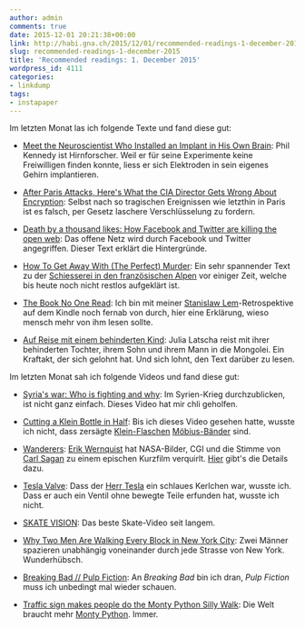 ```yaml
---
author: admin
comments: true
date: 2015-12-01 20:21:38+00:00
link: http://habi.gna.ch/2015/12/01/recommended-readings-1-december-2015/
slug: recommended-readings-1-december-2015
title: 'Recommended readings: 1. December 2015'
wordpress_id: 4111
categories:
- linkdump
tags:
- instapaper
---
```


Im letzten Monat las ich folgende Texte und fand diese gut:





  * [Meet the Neuroscientist Who Installed an Implant in His Own Brain](http://www.technologyreview.com/news/543246/to-study-the-brain-a-doctor-puts-himself-under-the-knife/): Phil Kennedy ist Hirnforscher. Weil er für seine Experimente keine Freiwilligen finden konnte, liess er sich Elektroden in sein eigenes Gehirn implantieren.


  * [After Paris Attacks, Here's What the CIA Director Gets Wrong About Encryption](http://www.wired.com/2015/11/paris-attacks-cia-director-john-brennan-what-he-gets-wrong-about-encryption-backdoors/): Selbst nach so tragischen Ereignissen wie letzthin in Paris ist es falsch, per Gesetz laschere Verschlüsselung zu fordern.


  * [Death by a thousand likes: How Facebook and Twitter are killing the open web](http://qz.com/545048/death-by-a-thousand-likes-how-facebook-and-twitter-are-killing-the-open-web/): Das offene Netz wird durch Facebook und Twitter angegriffen. Dieser Text erklärt die Hintergründe.


  * [How To Get Away With (The Perfect) Murder](http://www.gq.com/story/alps-murder-chevaline): Ein sehr spannender Text zu der [Schiesserei in den französischen Alpen](https://en.wikipedia.org/wiki/Annecy_shootings) vor einiger Zeit, welche bis heute noch nicht restlos aufgeklärt ist.


  * [The Book No One Read](http://nautil.us/issue/28/2050/the-book-no-one-read): Ich bin mit meiner [Stanislaw Lem](http://lem.pl)-Retrospektive auf dem Kindle noch fernab von durch, hier eine Erklärung, wieso mensch mehr von ihm lesen sollte.


  * [Auf Reise mit einem behinderten Kind](http://sz-magazin.sueddeutsche.de/texte/anzeigen/43681/Ins-Ungewisse/): Julia Latscha reist mit ihrer behinderten Tochter, ihrem Sohn und ihrem Mann in die Mongolei. Ein Kraftakt, der sich gelohnt hat. Und sich lohnt, den Text darüber zu lesen.



Im letzten Monat sah ich folgende Videos und fand diese gut:



  * [Syria's war: Who is fighting and why](https://www.youtube.com/watch?v=NKb9GVU8bHE): Im Syrien-Krieg durchzublicken, ist nicht ganz einfach. Dieses Video hat mir chli geholfen.


  * [Cutting a Klein Bottle in Half](https://www.youtube.com/watch?v=I3ZlhxaT_Ko): Bis ich dieses Video gesehen hatte, wusste ich nicht, dass zersägte [Klein-Flaschen](http://enwp.org/klein_bottle) [Möbius-Bänder](https://enwp.org/Möbius_strip) sind.


  * [Wanderers](https://vimeo.com/108650530): [Erik Wernquist](http://www.erikwernquist.com) hat NASA-Bilder, CGI und die Stimme von [Carl Sagan](https://en.wikipedia.org/wiki/Carl_Sagan) zu einem epischen Kurzfilm verquirlt. [Hier](http://www.erikwernquist.com/wanderers/what.html) gibt's die Details dazu.


  * [Tesla Valve](https://www.youtube.com/watch?v=ozFBsMyyDSE): Dass der [Herr Tesla](https://en.wikipedia.org/wiki/Nikola_Tesla) ein schlaues Kerlchen war, wusste ich. Dass er auch ein Ventil ohne bewegte Teile erfunden hat, wusste ich nicht.


  * [SKATE VISION](https://vimeo.com/144395329): Das beste Skate-Video seit langem.


  * [Why Two Men Are Walking Every Block in New York City](https://www.youtube.com/watch?v=RQCArJGIKpc): Zwei Männer spazieren unabhängig voneinander durch jede Strasse von New York. Wunderhübsch.


  * [Breaking Bad // Pulp Fiction](https://vimeo.com/142545495): An _Breaking Bad_ bin ich dran, _Pulp Fiction_ muss ich unbedingt mal wieder schauen.


  * [Traffic sign makes people do the Monty Python Silly Walk](https://www.youtube.com/watch?v=By95MlAGTjE): Die Welt braucht mehr [Monty Python](https://www.youtube.com/watch?v=9ZlBUglE6Hc). Immer.


